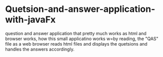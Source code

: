 # Quetsion-and-answer-application-with-javaFx
question and answer application that pretty much works as html and browser works, how this small applicatino works w=by reading, the "QAS" file as a web browser reads html files and displays the quetsions and handles the answers accordingly.
